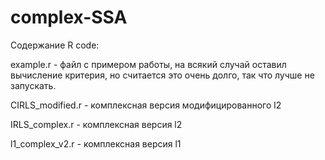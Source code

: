 # complex-SSA
Содержание R code:

example.r - файл с примером работы, на всякий случай оставил вычисление критерия, но считается это очень долго, так что лучше не запускать.

CIRLS_modified.r - комплексная версия модифицированного l2

IRLS_complex.r - комплексная версия l2

l1_complex_v2.r - комплексная версия l1
